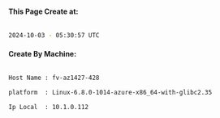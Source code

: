 
   
#### This Page Create at:

```bash

2024-10-03 - 05:30:57 UTC

```

#### Create By Machine:

```bash

Host Name : fv-az1427-428

platform  : Linux-6.8.0-1014-azure-x86_64-with-glibc2.35

Ip Local  : 10.1.0.112

```

